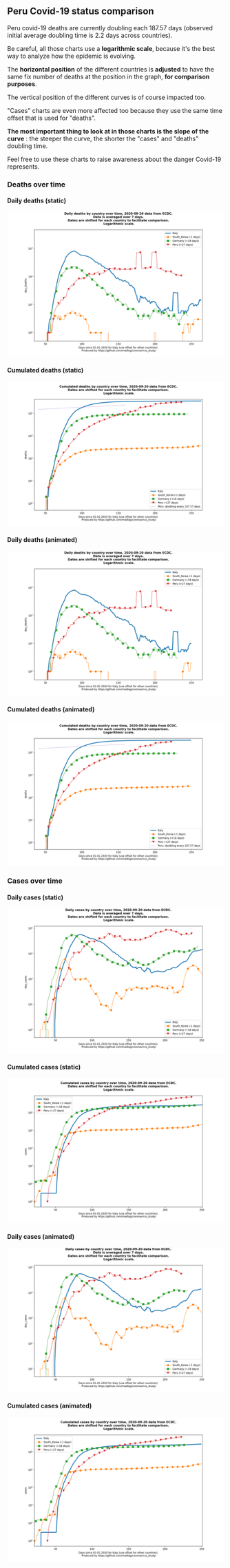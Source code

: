 ## Peru Covid-19 status comparison 

Peru covid-19 deaths are currently doubling each 187.57 days (observed initial average doubling time is 2.2 days across countries).



Be careful, all those charts use a **logarithmic scale**, because it's the best way to analyze how the epidemic is evolving.
 
The **horizontal position** of the different countries is **adjusted** to have the same fix number of deaths at the position in the graph, **for comparison purposes**.

The vertical position of the different curves is of course impacted too.

"Cases" charts are even more affected too because they use the same time offset that is used for "deaths".

**The most important thing to look at in those charts is the slope of the curve** : the steeper the curve, the shorter the "cases" and "deaths" doubling time.

Feel free to use these charts to raise awareness about the danger Covid-19 represents. 


 
### Deaths over time
 
#### Daily deaths (static)
![Peru covid-19 daily deaths static chart](https://raw.githubusercontent.com/madlag/coronavirus_study/master/notebooks/graphs/2020-09-20/countries/Peru/2020-09-20_Peru_day_deaths.png "Peru covid-19 day_deaths static chart")   
 
#### Cumulated deaths (static)
![Peru covid-19 cumulated deaths static chart](https://raw.githubusercontent.com/madlag/coronavirus_study/master/notebooks/graphs/2020-09-20/countries/Peru/2020-09-20_Peru_deaths.png "Peru covid-19 deaths static chart")   
 
#### Daily deaths (animated)
![Peru covid-19 daily deaths animated chart](https://raw.githubusercontent.com/madlag/coronavirus_study/master/notebooks/graphs/2020-09-20/countries/Peru/2020-09-20_Peru_day_deaths.gif "Peru covid-19 day_deaths animated chart")   
 
#### Cumulated deaths (animated)
![Peru covid-19 cumulated deaths animated chart](https://raw.githubusercontent.com/madlag/coronavirus_study/master/notebooks/graphs/2020-09-20/countries/Peru/2020-09-20_Peru_deaths.gif "Peru covid-19 deaths animated chart")   

 
### Cases over time
 
#### Daily cases (static)
![Peru covid-19 daily cases static chart](https://raw.githubusercontent.com/madlag/coronavirus_study/master/notebooks/graphs/2020-09-20/countries/Peru/2020-09-20_Peru_day_cases.png "Peru covid-19 day_cases static chart")   
 
#### Cumulated cases (static)
![Peru covid-19 cumulated cases static chart](https://raw.githubusercontent.com/madlag/coronavirus_study/master/notebooks/graphs/2020-09-20/countries/Peru/2020-09-20_Peru_cases.png "Peru covid-19 cases static chart")   
 
#### Daily cases (animated)
![Peru covid-19 daily cases animated chart](https://raw.githubusercontent.com/madlag/coronavirus_study/master/notebooks/graphs/2020-09-20/countries/Peru/2020-09-20_Peru_day_cases.gif "Peru covid-19 day_cases animated chart")   
 
#### Cumulated cases (animated)
![Peru covid-19 cumulated cases animated chart](https://raw.githubusercontent.com/madlag/coronavirus_study/master/notebooks/graphs/2020-09-20/countries/Peru/2020-09-20_Peru_cases.gif "Peru covid-19 cases animated chart")   

